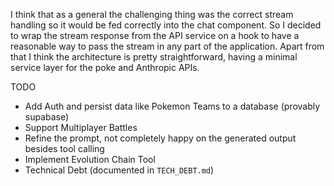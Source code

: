 I think that as a general the challenging thing was the correct stream handling so it would be fed correctly into the chat component. So I decided to wrap the stream response from the API service on a hook to have a reasonable way to pass the stream in any part of the application. Apart from that I think the architecture is pretty straightforward, having a minimal service layer for the poke and Anthropic APIs.

TODO
* Add Auth and persist data like Pokemon Teams to a database (provably supabase)
* Support Multiplayer Battles
* Refine the prompt, not completely happy on the generated output besides tool calling
* Implement Evolution Chain Tool
* Technical Debt (documented in `TECH_DEBT.md`)